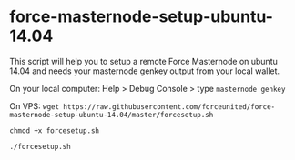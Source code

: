 # force-masternode-setup-ubuntu-14.04
This script will help you to setup a remote Force Masternode on ubuntu 14.04 and needs your masternode genkey output from your local wallet. 

On your local computer:
Help > Debug Console > type ``masternode genkey``

On VPS:
``wget https://raw.githubusercontent.com/forceunited/force-masternode-setup-ubuntu-14.04/master/forcesetup.sh``

``chmod +x forcesetup.sh``

``./forcesetup.sh``
